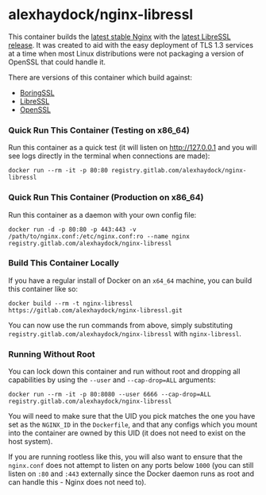 # alexhaydock/nginx-libressl

This container builds the [latest stable Nginx](https://nginx.org/en/CHANGES) with the [latest LibreSSL release](https://www.libressl.org/). It was created to aid with the easy deployment of TLS 1.3 services at a time when most Linux distributions were not packaging a version of OpenSSL that could handle it.

There are versions of this container which build against:
* [BoringSSL](https://gitlab.com/alexhaydock/boringnginx)
* [LibreSSL](https://gitlab.com/alexhaydock/nginx-libressl)
* [OpenSSL](https://gitlab.com/alexhaydock/nginx-openssl)

### Quick Run This Container (Testing on x86_64)
Run this container as a quick test (it will listen on http://127.0.0.1 and you will see logs directly in the terminal when connections are made):
```
docker run --rm -it -p 80:80 registry.gitlab.com/alexhaydock/nginx-libressl
```

### Quick Run This Container (Production on x86_64)
Run this container as a daemon with your own config file:
```
docker run -d -p 80:80 -p 443:443 -v /path/to/nginx.conf:/etc/nginx.conf:ro --name nginx registry.gitlab.com/alexhaydock/nginx-libressl
```

### Build This Container Locally
If you have a regular install of Docker on an `x64_64` machine, you can build this container like so:
```
docker build --rm -t nginx-libressl https://gitlab.com/alexhaydock/nginx-libressl.git
```

You can now use the run commands from above, simply substituting `registry.gitlab.com/alexhaydock/nginx-libressl` with `nginx-libressl`.

### Running Without Root
You can lock down this container and run without root and dropping all capabilities by using the `--user` and `--cap-drop=ALL` arguments:
```
docker run --rm -it -p 80:8080 --user 6666 --cap-drop=ALL registry.gitlab.com/alexhaydock/nginx-libressl
```

You will need to make sure that the UID you pick matches the one you have set as the `NGINX_ID` in the `Dockerfile`, and that any configs which you mount into the container are owned by this UID (it does not need to exist on the host system).

If you are running rootless like this, you will also want to ensure that the `nginx.conf` does not attempt to listen on any ports below `1000` (you can still listen on `:80` and `:443` externally since the Docker daemon runs as root and can handle this - Nginx does not need to).